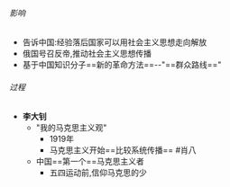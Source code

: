 ###### 影响
- 告诉中国:经验落后国家可以用社会主义思想走向解放
- 俄国号召反帝,推动社会主义思想传播
- 基于中国知识分子==新的革命方法==--"==群众路线==" 
###### 过程
- **李大钊**
	- "我的马克思主义观"
		- 1919年
		- 马克思主义开始==比较系统传播== #肖八
	- 中国==第一个==马克思主义者
		- 五四运动前,信仰马克思的少